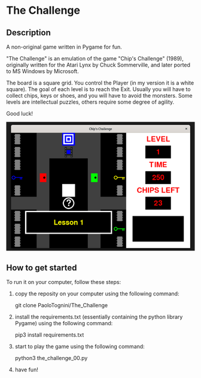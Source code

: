 # The Challenge
## Description
A non-original game written in Pygame for fun.

"The Challenge" is an emulation of the game "Chip's Challenge" (1989), originally written for the Atari Lynx by Chuck Sommerville, and later ported to MS Windows by Microsoft.

The board is a square grid. You control the Player (in my version it is a white square). The goal of each level is to reach the Exit. Usually you will have to collect chips, keys or shoes, and you will have to avoid the monsters. Some levels are intellectual puzzles, others require some degree of agility.

Good luck!

![Screenshot](TheChallenge_screenshot.png)

## How to get started
To run it on your computer, follow these steps:

1) copy the reposity on your computer using the following command:

   git clone PaoloTognini/The_Challenge

2) install the requirements.txt (essentially containing the python library Pygame) using the following command:

   pip3 install requirements.txt

3) start to play the game using the following command:

   python3 the_challenge_00.py

4) have fun!
